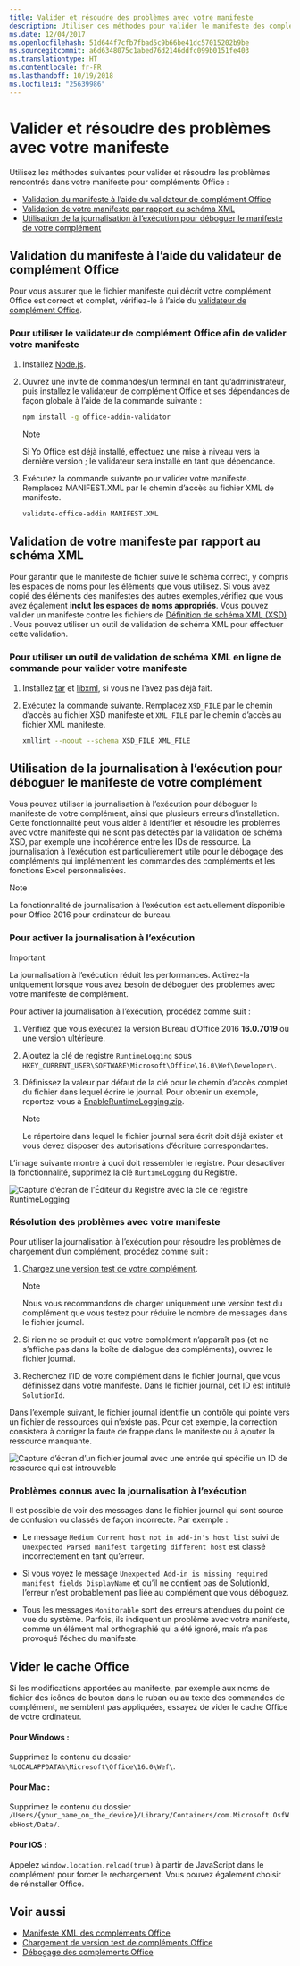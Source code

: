 ```yaml
---
title: Valider et résoudre des problèmes avec votre manifeste
description: Utiliser ces méthodes pour valider le manifeste des compléments Office.
ms.date: 12/04/2017
ms.openlocfilehash: 51d644f7cfb7fbad5c9b66be41dc57015202b9be
ms.sourcegitcommit: a6d6348075c1abed76d2146ddfc099b0151fe403
ms.translationtype: HT
ms.contentlocale: fr-FR
ms.lasthandoff: 10/19/2018
ms.locfileid: "25639986"
---
```

# <a name="validate-and-troubleshoot-issues-with-your-manifest"></a>Valider et résoudre des problèmes avec votre manifeste

Utilisez les méthodes suivantes pour valider et résoudre les problèmes rencontrés dans votre manifeste pour compléments Office : 

- [Validation du manifeste à l’aide du validateur de complément Office](#validate-your-manifest-with-the-office-add-in-validator)   
- [Validation de votre manifeste par rapport au schéma XML](#validate-your-manifest-against-the-xml-schema)
- [Utilisation de la journalisation à l’exécution pour déboguer le manifeste de votre complément](#use-runtime-logging-to-debug-your-add-in-manifest)


## <a name="validate-your-manifest-with-the-office-add-in-validator"></a>Validation du manifeste à l’aide du validateur de complément Office

Pour vous assurer que le fichier manifeste qui décrit votre complément Office est correct et complet, vérifiez-le à l’aide du [validateur de complément Office](https://github.com/OfficeDev/office-addin-validator).

### <a name="to-use-the-office-add-in-validator-to-validate-your-manifest"></a>Pour utiliser le validateur de complément Office afin de valider votre manifeste

1. Installez [Node.js](https://nodejs.org/download/). 

2. Ouvrez une invite de commandes/un terminal en tant qu’administrateur, puis installez le validateur de complément Office et ses dépendances de façon globale à l’aide de la commande suivante :

    ```bash
    npm install -g office-addin-validator
    ```
    
    > [!NOTE]
    > Si Yo Office est déjà installé, effectuez une mise à niveau vers la dernière version ; le validateur sera installé en tant que dépendance.

3. Exécutez la commande suivante pour valider votre manifeste. Remplacez MANIFEST.XML par le chemin d’accès au fichier XML de manifeste.

    ```bash
    validate-office-addin MANIFEST.XML
    ```

## <a name="validate-your-manifest-against-the-xml-schema"></a>Validation de votre manifeste par rapport au schéma XML

Pour garantir que le manifeste de fichier suive le schéma correct, y compris les espaces de noms pour les éléments que vous utilisez. Si vous avez copié des éléments des manifestes des autres exemples,vérifiez que vous avez également **inclut les espaces de noms appropriés**. Vous pouvez valider un manifeste contre les fichiers de [Définition de schéma XML (XSD)](https://github.com/OfficeDev/office-js-docs-pr/tree/master/docs/overview/schemas) . Vous pouvez utiliser un outil de validation de schéma XML pour effectuer cette validation. 



### <a name="to-use-a-command-line-xml-schema-validation-tool-to-validate-your-manifest"></a>Pour utiliser un outil de validation de schéma XML en ligne de commande pour valider votre manifeste

1.  Installez [tar](https://www.gnu.org/software/tar/) et [libxml](http://xmlsoft.org/FAQ.html), si vous ne l’avez pas déjà fait.

2.  Exécutez la commande suivante. Remplacez `XSD_FILE` par le chemin d’accès au fichier XSD manifeste et `XML_FILE` par le chemin d’accès au fichier XML manifeste.
    
    ```bash
    xmllint --noout --schema XSD_FILE XML_FILE
    ```

## <a name="use-runtime-logging-to-debug-your-add-in"></a>Utilisation de la journalisation à l’exécution pour déboguer le manifeste de votre complément 

Vous pouvez utiliser la journalisation à l’exécution pour déboguer le manifeste de votre complément, ainsi que plusieurs erreurs d’installation. Cette fonctionnalité peut vous aider à identifier et résoudre les problèmes avec votre manifeste qui ne sont pas détectés par la validation de schéma XSD, par exemple une incohérence entre les IDs de ressource. La journalisation à l’exécution est particulièrement utile pour le débogage des compléments qui implémentent les commandes des compléments et les fonctions Excel personnalisées.   

> [!NOTE]
> La fonctionnalité de journalisation à l’exécution est actuellement disponible pour Office 2016 pour ordinateur de bureau.

### <a name="to-turn-on-runtime-logging"></a>Pour activer la journalisation à l’exécution

> [!IMPORTANT]
> La journalisation à l’exécution réduit les performances. Activez-la uniquement lorsque vous avez besoin de déboguer des problèmes avec votre manifeste de complément.

Pour activer la journalisation à l’exécution, procédez comme suit :

1. Vérifiez que vous exécutez la version Bureau d’Office 2016 **16.0.7019** ou une version ultérieure. 

2. Ajoutez la clé de registre `RuntimeLogging` sous `HKEY_CURRENT_USER\SOFTWARE\Microsoft\Office\16.0\Wef\Developer\`. 

3. Définissez la valeur par défaut de la clé pour le chemin d’accès complet du fichier dans lequel écrire le journal. Pour obtenir un exemple, reportez-vous à [EnableRuntimeLogging.zip](https://github.com/OfficeDev/Office-Add-in-Commands-Samples/raw/master/Tools/RuntimeLogging/EnableRuntimeLogging.zip). 

    > [!NOTE]
    > Le répertoire dans lequel le fichier journal sera écrit doit déjà exister et vous devez disposer des autorisations d’écriture correspondantes. 
 
L’image suivante montre à quoi doit ressembler le registre. Pour désactiver la fonctionnalité, supprimez la clé `RuntimeLogging` du Registre. 

![Capture d’écran de l’Éditeur du Registre avec la clé de registre RuntimeLogging](http://i.imgur.com/Sa9TyI6.png)


### <a name="to-troubleshoot-issues-with-your-manifest"></a>Résolution des problèmes avec votre manifeste

Pour utiliser la journalisation à l’exécution pour résoudre les problèmes de chargement d’un complément, procédez comme suit :
 
1. [Chargez une version test de votre complément](sideload-office-add-ins-for-testing.md). 

    > [!NOTE]
    > Nous vous recommandons de charger uniquement une version test du complément que vous testez pour réduire le nombre de messages dans le fichier journal.

2. Si rien ne se produit et que votre complément n’apparaît pas (et ne s’affiche pas dans la boîte de dialogue des compléments), ouvrez le fichier journal.

3. Recherchez l’ID de votre complément dans le fichier journal, que vous définissez dans votre manifeste. Dans le fichier journal, cet ID est intitulé `SolutionId`. 

Dans l’exemple suivant, le fichier journal identifie un contrôle qui pointe vers un fichier de ressources qui n’existe pas. Pour cet exemple, la correction consistera à corriger la faute de frappe dans le manifeste ou à ajouter la ressource manquante.

![Capture d’écran d’un fichier journal avec une entrée qui spécifie un ID de ressource qui est introuvable](http://i.imgur.com/f8bouLA.png) 

### <a name="known-issues-with-runtime-logging"></a>Problèmes connus avec la journalisation à l’exécution

Il est possible de voir des messages dans le fichier journal qui sont source de confusion ou classés de façon incorrecte. Par exemple :

- Le message `Medium Current host not in add-in's host list` suivi de `Unexpected Parsed manifest targeting different host` est classé incorrectement en tant qu’erreur.

- Si vous voyez le message `Unexpected Add-in is missing required manifest fields DisplayName` et qu’il ne contient pas de SolutionId, l’erreur n’est probablement pas liée au complément que vous déboguez. 

- Tous les messages `Monitorable` sont des erreurs attendues du point de vue du système. Parfois, ils indiquent un problème avec votre manifeste, comme un élément mal orthographié qui a été ignoré, mais n’a pas provoqué l’échec du manifeste. 

## <a name="clear-the-office-cache"></a>Vider le cache Office

Si les modifications apportées au manifeste, par exemple aux noms de fichier des icônes de bouton dans le ruban ou au texte des commandes de complément, ne semblent pas appliquées, essayez de vider le cache Office de votre ordinateur. 

#### <a name="for-windows"></a>Pour Windows :
Supprimez le contenu du dossier `%LOCALAPPDATA%\Microsoft\Office\16.0\Wef\`.

#### <a name="for-mac"></a>Pour Mac :
Supprimez le contenu du dossier `/Users/{your_name_on_the_device}/Library/Containers/com.Microsoft.OsfWebHost/Data/`.

#### <a name="for-ios"></a>Pour iOS :
Appelez `window.location.reload(true)` à partir de JavaScript dans le complément pour forcer le rechargement. Vous pouvez également choisir de réinstaller Office.

## <a name="see-also"></a>Voir aussi

- [Manifeste XML des compléments Office](../develop/add-in-manifests.md)
- [Chargement de version test de compléments Office](sideload-office-add-ins-for-testing.md)
- [Débogage des compléments Office](debug-add-ins-using-f12-developer-tools-on-windows-10.md)
